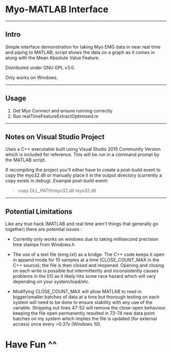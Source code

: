 # Myo-MATLAB Interface

----
## Intro
Simple interface demonstration for taking Myo EMG data in near real time and piping to MATLAB; script shows the data on a graph as it comes in along with the Mean Absolute Value Feature.

Distributed under GNU GPL v3.0.

Only works on Windows.

----
## Usage
1. Get Myo Connect and ensure running correctly
2. Run realTimeFeatureExtractOptimised.m

----
## Notes on Visual Studio Project
Uses a C++ executable built using Visual Studio 2015 Community Version which is included for reference. This will be run in a command prompt by the MATLAB script.

If recompiling the project you'll either have to create a post-build event to copy the myo32.dll or manually place it in the output directory (currently a copy exists in debug). Example post-build event: 
> copy DLL_PATH\myo32.dll myo32.dll

----
## Potential Limitations
Like any true hack (MATLAB and real time aren't things that generally go together) there are potential issues :

* Currently only works on windows due to taking millisecond precision time stamps from Windows.h 

* The use of a text file (emg.txt) as a bridge. The C++ code keeps it open in append mode for 10 samples at a time (CLOSE\_COUNT\_MAX in the C++ source); the file is then closed and reopened. Opening and closing on each write is possible but intermittently and inconsistently causes problems in the I/O as it likely hits some race hazard which will vary depending on your system/load/etc.

* Modifying CLOSE\_COUNT\_MAX will allow MATLAB to read in bigger/smaller batches of data at a time but thorough testing on each system will need to be done to ensure stability with any use of the variable. Stripping out lines 47-52 will remove the close-open behaviour. keeping the file open permanently resulted in 73-74 new data point batches on my system which implies the file is updated (for external access) once every ~0.37s (Windows 10).

# Have Fun ^^

